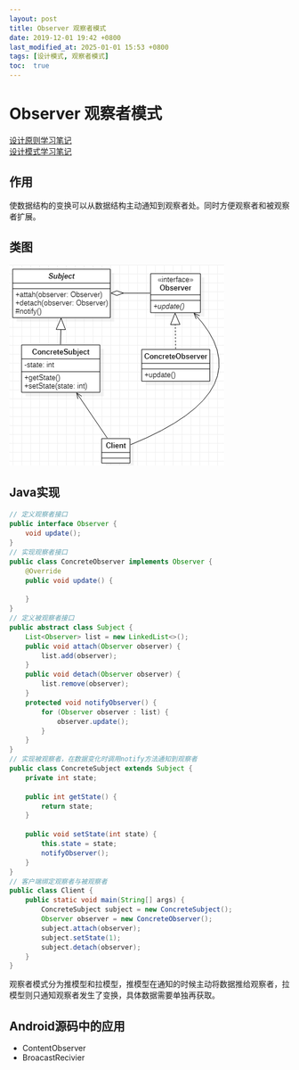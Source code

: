 ```yaml
---
layout: post
title: Observer 观察者模式
date: 2019-12-01 19:42 +0800
last_modified_at: 2025-01-01 15:53 +0800
tags: [设计模式, 观察者模式]
toc:  true
---
```

# Observer 观察者模式

[设计原则学习笔记](https://www.jianshu.com/p/f7f79adad32b)  
[设计模式学习笔记](https://www.jianshu.com/p/08bf9381697c)  
## 作用
使数据结构的变换可以从数据结构主动通知到观察者处。同时方便观察者和被观察者扩展。
## 类图
![观察者模式类图](https://github.com/Charles199310/Charles199310.github.io/blob/main/assets/images/observer_01.PNG?raw=true)  
## Java实现
```Java
// 定义观察者接口
public interface Observer {
    void update();
}
// 实现观察者接口
public class ConcreteObserver implements Observer {
    @Override
    public void update() {

    }
}
// 定义被观察者接口
public abstract class Subject {
    List<Observer> list = new LinkedList<>();
    public void attach(Observer observer) {
        list.add(observer);
    }
    public void detach(Observer observer) {
        list.remove(observer);
    }
    protected void notifyObserver() {
        for (Observer observer : list) {
            observer.update();
        }
    }
}
// 实现被观察者，在数据变化时调用notify方法通知到观察者
public class ConcreteSubject extends Subject {
    private int state;

    public int getState() {
        return state;
    }

    public void setState(int state) {
        this.state = state;
        notifyObserver();
    }
}
// 客户端绑定观察者与被观察者
public class Client {
    public static void main(String[] args) {
        ConcreteSubject subject = new ConcreteSubject();
        Observer observer = new ConcreteObserver();
        subject.attach(observer);
        subject.setState(1);
        subject.detach(observer);
    }
}
```
观察者模式分为推模型和拉模型，推模型在通知的时候主动将数据推给观察者，拉模型则只通知观察者发生了变换，具体数据需要单独再获取。
## Android源码中的应用
* ContentObserver
* BroacastRecivier
